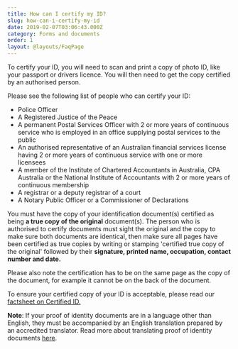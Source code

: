 ```yaml
---
title: How can I certify my ID?
slug: how-can-i-certify-my-id
date: 2019-02-07T03:06:43.000Z
category: Forms and documents
order: 1
layout: @layouts/FaqPage
---
```


To certify your ID, you will need to scan and print a copy of photo ID, like your passport or drivers licence. You will then need to get the copy certified by an authorised person.

Please see the following list of people who can certify your ID:

- Police Officer
- A Registered Justice of the Peace
- A permanent Postal Services Officer with 2 or more years of continuous service who is employed in an office supplying postal services to the public
- An authorised representative of an Australian financial services license having 2 or more years of continuous service with one or more licensees
- A member of the Institute of Chartered Accountants in Australia, CPA Australia or the National Institute of Accountants with 2 or more years of continuous membership
- A registrar or a deputy registrar of a court
- A Notary Public Officer or a Commissioner of Declarations

You must have the copy of your identification document(s) certified as being **a true copy of the original** document(s). The person who is authorised to certify documents must sight the original and the copy to make sure both documents are identical, then make sure all pages have been certified as true copies by writing or stamping 'certified true copy of the original' followed by their **signature, printed name, occupation, contact number and date.**

Please also note the certification has to be on the same page as the copy of the document, for example it cannot be on the back of the document.

To ensure your certified copy of your ID is acceptable, please read our [factsheet on Certified ID.](https://futuresuper.com/certifiedidfactsheet)

**Note**: If your proof of identity documents are in a language other than English, they must be accompanied by an English translation prepared by an accredited translator. Read more about translating proof of identity documents [here](https://www.futuresuper.com.au/faqs/do-proof-of-identity-documents-need-to-be-translated).
